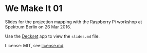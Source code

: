 # We Make It 01

Slides for the projection mapping with the Raspberry Pi workshop at Spektrum Berlin on 26 Mar 2016.

Use the [Deckset](http://www.decksetapp.com/) app to view the `slides.md` file.

License: MIT, see [license.md](license.md)